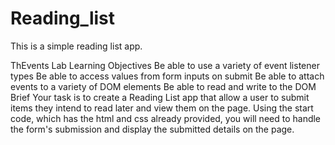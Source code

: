 # Reading_list

<P>This is a simple reading list app.</p>
<p>ThEvents Lab
Learning Objectives
Be able to use a variety of event listener types
Be able to access values from form inputs on submit
Be able to attach events to a variety of DOM elements
Be able to read and write to the DOM
Brief
Your task is to create a Reading List app that allow a user to submit items they intend to read later and view them on the page. Using the start code, which has the html and css already provided, you will need to handle the form's submission and display the submitted details on the page.
